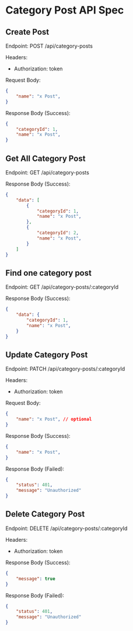 # Category Post API Spec

## Create Post
Endpoint: POST /api/category-posts

Headers:
- Authorization: token

Request Body:
``` json
{
    "name": "x Post",
}
```

Response Body (Success):
```json
{
    "categoryId": 1,
    "name": "x Post",
}
```

## Get All Category Post
Endpoint: GET /api/category-posts

Response Body (Success):
```json
{
    "data": [
        {
            "categoryId": 1,
            "name": "x Post",
        },
        {
            "categoryId": 2,
            "name": "x Post",
        }
    ]
}
```

## Find one category post
Endpoint: GET /api/category-posts/:categoryId

Response Body (Success):
```json
{
    "data": {
        "categoryId": 1,
        "name": "x Post",
    }
}
```

## Update Category Post
Endpoint: PATCH /api/category-posts/:categoryId

Headers:
- Authorization: token

Request Body:
``` json
{
    "name": "x Post", // optional
}
```

Response Body (Success):
```json
{
    "name": "x Post",
}
```

Response Body (Failed):
```json
{
    "status": 401,
    "message": "Unauthorized"
}
```

## Delete Category Post
Endpoint: DELETE /api/category-posts/:categoryId

Headers:
- Authorization: token

Response Body (Success):
```json
{
    "message": true
}
```

Response Body (Failed):
```json
{
    "status": 401,
    "message": "Unauthorized"
}
```